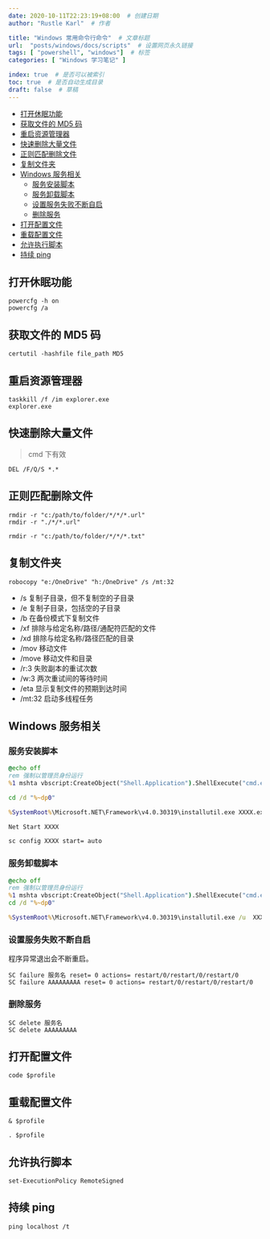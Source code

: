 ```yaml
---
date: 2020-10-11T22:23:19+08:00  # 创建日期
author: "Rustle Karl"  # 作者

title: "Windows 常用命令行命令"  # 文章标题
url:  "posts/windows/docs/scripts"  # 设置网页永久链接
tags: [ "powershell", "windows"]  # 标签
categories: [ "Windows 学习笔记" ]

index: true  # 是否可以被索引
toc: true  # 是否自动生成目录
draft: false  # 草稿
---
```


- [打开休眠功能](#打开休眠功能)
- [获取文件的 MD5 码](#获取文件的-md5-码)
- [重启资源管理器](#重启资源管理器)
- [快速删除大量文件](#快速删除大量文件)
- [正则匹配删除文件](#正则匹配删除文件)
- [复制文件夹](#复制文件夹)
- [Windows 服务相关](#windows-服务相关)
  - [服务安装脚本](#服务安装脚本)
  - [服务卸载脚本](#服务卸载脚本)
  - [设置服务失败不断自启](#设置服务失败不断自启)
  - [删除服务](#删除服务)
- [打开配置文件](#打开配置文件)
- [重载配置文件](#重载配置文件)
- [允许执行脚本](#允许执行脚本)
- [持续 ping](#持续-ping)

## 打开休眠功能

```shell
powercfg -h on
powercfg /a
```

## 获取文件的 MD5 码

```shell
certutil -hashfile file_path MD5
```

## 重启资源管理器

```shell
taskkill /f /im explorer.exe
explorer.exe
```

## 快速删除大量文件

> cmd 下有效

```shell
DEL /F/Q/S *.*
```

## 正则匹配删除文件

```shell
rmdir -r "c:/path/to/folder/*/*/*.url"
rmdir -r "./*/*.url"
```

```shell
rmdir -r "c:/path/to/folder/*/*/*.txt"
```

## 复制文件夹

```shell
robocopy "e:/OneDrive" "h:/OneDrive" /s /mt:32
```

- /s 复制子目录，但不复制空的子目录
- /e 复制子目录，包括空的子目录
- /b 在备份模式下复制文件
- /xf 排除与给定名称/路径/通配符匹配的文件
- /xd 排除与给定名称/路径匹配的目录
- /mov 移动文件
- /move 移动文件和目录
- /r:3 失败副本的重试次数
- /w:3 两次重试间的等待时间
- /eta 显示复制文件的预期到达时间
- /mt:32 启动多线程任务

## Windows 服务相关

### 服务安装脚本

```cmd
@echo off
rem 强制以管理员身份运行
%1 mshta vbscript:CreateObject("Shell.Application").ShellExecute("cmd.exe","/c %~s0 ::","","runas",1)(window.close)&&exit

cd /d "%~dp0"

%SystemRoot%\Microsoft.NET\Framework\v4.0.30319\installutil.exe XXXX.exe

Net Start XXXX

sc config XXXX start= auto
```

### 服务卸载脚本

```cmd
@echo off
rem 强制以管理员身份运行
%1 mshta vbscript:CreateObject("Shell.Application").ShellExecute("cmd.exe","/c %~s0 ::","","runas",1)(window.close)&&exit
cd /d "%~dp0"

%SystemRoot%\Microsoft.NET\Framework\v4.0.30319\installutil.exe /u  XXXX.exe
```

### 设置服务失败不断自启

程序异常退出会不断重启。

```shell
SC failure 服务名 reset= 0 actions= restart/0/restart/0/restart/0
SC failure AAAAAAAAA reset= 0 actions= restart/0/restart/0/restart/0
```

### 删除服务

```shell
SC delete 服务名
SC delete AAAAAAAAA
```

## 打开配置文件

```shell
code $profile
```

## 重载配置文件

```shell
& $profile
```

```shell
. $profile
```

## 允许执行脚本

```shell
set-ExecutionPolicy RemoteSigned
```

## 持续 ping

```shell
ping localhost /t
```

```shell

```

```shell

```
